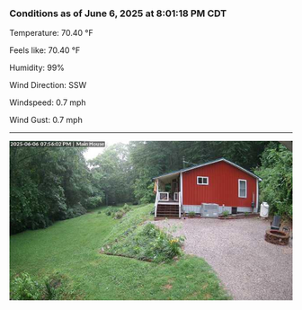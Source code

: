 ### Conditions as of June 6, 2025 at 8:01:18 PM CDT 

Temperature: 70.40 &deg;F

Feels like: 70.40 &deg;F

Humidity: 99%

Wind Direction: SSW

Windspeed: 0.7 mph

Wind Gust: 0.7 mph

---

<img src="./images/latest.jpeg"/>

